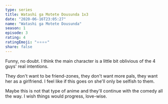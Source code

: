 ```yaml
---
type: series
title: Watashi ga Motete Dousunda 1x3
date: "2020-06-16T23:05:27"
name: "Watashi ga Motete Dousunda"
season: 1
episode: 3
rating: 4
ratingEmoji: "⭐️⭐️⭐️⭐️"
share: false
---
```


Funny, no doubt. I think the main character is a little bit oblivious of the 4 guys' real intentions.

They don't want to be friend-zones, they don't want more pals, they want her as a girlfriend. I feel like if this goes on she'll only be selfish to them.

Maybe this is not that type of anime and they'll continue with the comedy all the way. I wish things would progress, love-wise.
